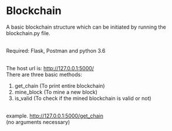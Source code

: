 # Blockchain
A basic blockchain structure which can be initiated by running the blockchain.py file.<br><br>

Required: Flask, Postman and python 3.6<br><br>

The host url is: http://127.0.0.1:5000/<br>
There are three basic methods:
1. get_chain (To print entire blockchain) <br>
2. mine_block (To mine a new block) <br>
3. is_valid (To check if the mined blockchain is valid or not) <br><br>

example. http://127.0.0.1:5000/get_chain<br>
(no arguments necessary)
